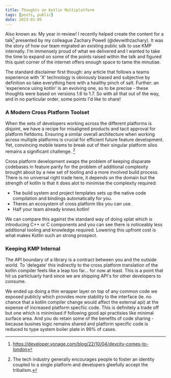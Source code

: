 ```yaml
---
title: Thoughts on Kotlin Multiplatform 
tags: [posts, public]
date: 2023-01-05
---
```


<span class="firstcharacter">A</span>lso known as: My year in review! I recently helped create the content for a talk[^talk] presented by my colleague Zachary Powell (@devwithzachary). It was the story of how our team migrated an existing public sdk to use KMP internally. I'm immensely proud of what we delivered and I wanted to take the time to expand on some of the points raised within the talk and figured this quiet corner of the internet offers enough space to tame the minutiae.

[^talk]: https://developer.vonage.com/blog/22/10/04/devcity-comes-to-london

The standard disclaimer first though: any article that follows a teams experience with 'X' technology is obviously biased and subjective by definition so take everything here with a healthy pinch of salt. Further: an 'experience using kotlin' is an evolving one, so to be precise - these thoughts were based on versions 1.6 to 1.7. So with all that out of the way, and in no particular order, some points I'd like to share! 

### A Modern Cross Platform Toolset 
When the sets of developers working across the different platforms is disjoint, we have a recipe for misaligned products and tacit approval for platform fiefdoms. Ensuring a similar overall architecture when working across multiple platforms is crucial for efficient future feature development. Yet, convincing mobile teams to break out of their singular platform silos remains a significant challenge. [^1]

[^1]: The tech industry generally encourages people to foster an identity coupled to a single platform and developers gleefully accept the tribalism.

Cross platform development swaps the problem of keeping disparate codebases in feature parity for the problem of additional complexity brought about by a new set of tooling and a more involved build process. There is no universal right trade here, it depends on the domain but the strength of kotlin is that it does alot to minimise the complexity required:

- The build system and project templates sets up the native code compilation and bindings automatically for you.
- Theres an ecosystem of cross platform libs you can use.
- Half your team already knows kotlin!

We can compare this against the standard way of doing xplat which is introducing C++ or C components and you can see there is noticeably less additional tooling and knowledge required. Lowering this upfront cost is what makes Kotlin such an strong prospect.

### Keeping KMP Internal 
The API boundary of a library is a contract between you and the outside world. To 'delegate' this indirectly to the cross platform translation of the kotlin compiler feels like a leap too far... for now at least. This is a point that hit us particluarly hard since we are shipping API's for other developers to consume.

We ended up doing a thin wrapper layer on top of any common code we exposed publicly which provides more stability to the interface (ie. no chance that a kotlin compiler change would affect the external api) at the expense of increased platform specfiic code. This is definitely a trade off but one which is minimised if following good api practisies like minimal surface area. And you do retain some of the benefits of code sharing - because busines logic remains shared and platform specific code is reduced to type system boiler plate in 99% of cases.


<!-- The translation of data types and signatures is functional but a little rough around the edges. Additionally, with KMP being slightly experimental still, it seems the best short term plan was to allow KMP to dictate our public API within the iOS code base.

In affect, iOS code base is one bigger type translating, signature massarging wrapper for the functionality defined within the shared KMP module. 

This is both a good and bad thing. 

Its not a very sustainable practise: (manually) wrapping all the generated types and signatures within the ios codebase. But it does remove the :

In our case, for now we have got away with manual wrappers because we don't have to much api surface area exposed. There will be a point in future we this become unsustainable and we will either have to look at auto generating the wrappers ( KSP potentially? ) or hope KMP has solidified enough to be apart of the public API :crossed_fingers: ... -->

<!-- 
## Cautious and Incremental Adoption


## Memory Model                                    -->
